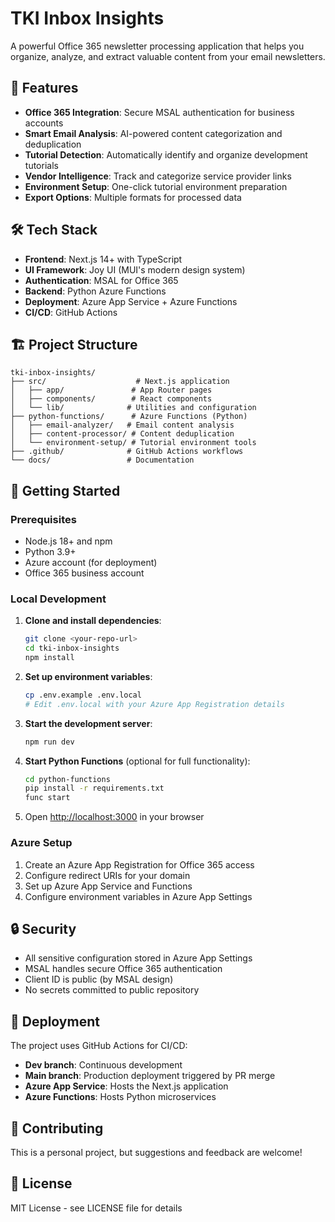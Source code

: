 # TKI Inbox Insights

A powerful Office 365 newsletter processing application that helps you organize, analyze, and extract valuable content from your email newsletters.

## 🚀 Features

- **Office 365 Integration**: Secure MSAL authentication for business accounts
- **Smart Email Analysis**: AI-powered content categorization and deduplication
- **Tutorial Detection**: Automatically identify and organize development tutorials
- **Vendor Intelligence**: Track and categorize service provider links
- **Environment Setup**: One-click tutorial environment preparation
- **Export Options**: Multiple formats for processed data

## 🛠️ Tech Stack

- **Frontend**: Next.js 14+ with TypeScript
- **UI Framework**: Joy UI (MUI's modern design system)
- **Authentication**: MSAL for Office 365
- **Backend**: Python Azure Functions
- **Deployment**: Azure App Service + Azure Functions
- **CI/CD**: GitHub Actions

## 🏗️ Project Structure

```
tki-inbox-insights/
├── src/                    # Next.js application
│   ├── app/               # App Router pages
│   ├── components/        # React components
│   └── lib/              # Utilities and configuration
├── python-functions/      # Azure Functions (Python)
│   ├── email-analyzer/   # Email content analysis
│   ├── content-processor/ # Content deduplication
│   └── environment-setup/ # Tutorial environment tools
├── .github/              # GitHub Actions workflows
└── docs/                 # Documentation
```

## 🚦 Getting Started

### Prerequisites

- Node.js 18+ and npm
- Python 3.9+
- Azure account (for deployment)
- Office 365 business account

### Local Development

1. **Clone and install dependencies**:

   ```bash
   git clone <your-repo-url>
   cd tki-inbox-insights
   npm install
   ```

2. **Set up environment variables**:

   ```bash
   cp .env.example .env.local
   # Edit .env.local with your Azure App Registration details
   ```

3. **Start the development server**:

   ```bash
   npm run dev
   ```

4. **Start Python Functions** (optional for full functionality):

   ```bash
   cd python-functions
   pip install -r requirements.txt
   func start
   ```

5. Open [http://localhost:3000](http://localhost:3000) in your browser

### Azure Setup

1. Create an Azure App Registration for Office 365 access
2. Configure redirect URIs for your domain
3. Set up Azure App Service and Functions
4. Configure environment variables in Azure App Settings

## 🔒 Security

- All sensitive configuration stored in Azure App Settings
- MSAL handles secure Office 365 authentication
- Client ID is public (by MSAL design)
- No secrets committed to public repository

## 🚀 Deployment

The project uses GitHub Actions for CI/CD:

- **Dev branch**: Continuous development
- **Main branch**: Production deployment triggered by PR merge
- **Azure App Service**: Hosts the Next.js application
- **Azure Functions**: Hosts Python microservices

## 🤝 Contributing

This is a personal project, but suggestions and feedback are welcome!

## 📄 License

MIT License - see LICENSE file for details
